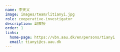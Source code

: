 ```yaml
---
name: 李天义
image: images/team/litianyi.jpg
role: cooperative-investigator
description: 副教授
order: 1
links:
  home-page: https://vbn.aau.dk/en/persons/tianyi
  email: tianyi@cs.aau.dk
---
```



